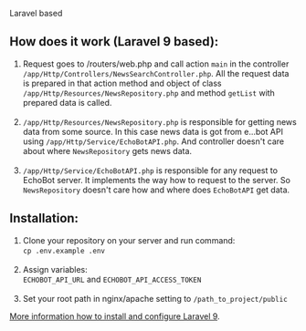 Laravel based

## How does it work (Laravel 9 based):

1. Request goes to /routers/web.php and call action ``main`` in the controller ``/app/Http/Controllers/NewsSearchController.php``. All the request data is prepared in that action method and object of class ``/app/Http/Resources/NewsRepository.php`` and method ``getList`` with prepared data is called.
<br><br>
2. ``/app/Http/Resources/NewsRepository.php`` is responsible for getting news data from some source. In this case news data is got from e...bot API using ``/app/Http/Service/EchoBotAPI.php``. And controller doesn't care about where ``NewsRepository`` gets news data.
<br><br>
3. ``/app/Http/Service/EchoBotAPI.php`` is responsible for any request to EchoBot server. It implements the way how to request to the server. So ``NewsRepository`` doesn't care how and where does ``EchoBotAPI`` get data.

## Installation:

1. Clone your repository on your server and run command: <br>
``cp .env.example .env``<br><br>
2. Assign variables:<br>
   ``ECHOBOT_API_URL`` and ``ECHOBOT_API_ACCESS_TOKEN``<br><br>
3. Set your root path in nginx/apache setting to ``/path_to_project/public``

[More information how to install and configure Laravel 9](https://laravel.com/docs/9.x).

